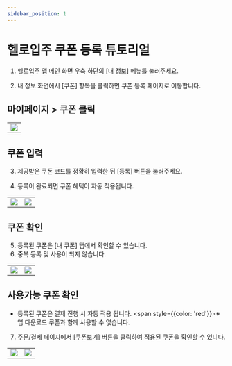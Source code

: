 ```yaml
---
sidebar_position: 1
---
```


#  헬로입주 쿠폰 등록 튜토리얼

1. 헬로입주 앱 메인 화면 우측 하단의 [내 정보] 메뉴를 눌러주세요.
   
2. 내 정보 화면에서 [쿠폰] 항목을 클릭하면 쿠폰 등록 페이지로 이동합니다.



## 마이페이지 > 쿠폰 클릭
<table>
    <tr>
        <td>
            <img
            src={require('./img/c_home.jpeg').default}
            className='docsImage'
            />
        </td>
    </tr>
</table>


## 쿠폰 입력
3. 제공받은 쿠폰 코드를 정확히 입력한 뒤 [등록] 버튼을 눌러주세요.
   
4. 등록이 완료되면 쿠폰 혜택이 자동 적용됩니다.

<table>
    <tr>
        <td>
            <img
            src={require('./img/c_input.png').default}
            className='docsImage'
            />
        </td>
    <td>
            <img
            src={require('./img/c_input_fill.png').default}
            className='docsImage'
            />
        </td>
    </tr>
</table>

## 쿠폰 확인

5. 등록된 쿠폰은 [내 쿠폰] 탭에서 확인할 수 있습니다.
6. 중복 등록 및 사용이 되지 않습니다.

<table>
    <tr>
        <td>
            <img
            src={require('./img/c_result.png').default}
            className='docsImage'
            />
        </td>
        <td>
            <img
            src={require('./img/c_invalid.png').default}
            className='docsImage'
            />
        </td>
    </tr>
</table>


## 사용가능 쿠폰 확인
- 등록된 쿠폰은 결제 진행 시 자동 적용 됩니다. 
<span style={{color: 'red'}}>※ 앱 다운로드 쿠폰과 함께 사용할 수 없습니다.</span>

7. 주문/결제 페이지에서 [쿠폰보기] 버튼을 클릭하여 적용된 쿠폰을 확인할 수 있니다.

<table>
    <tr>
        <td>
            <img
            src={require('./img/c_order.png').default}
            className='docsImage'
            />
        </td>
        <td>
            <img
            src={require('./img/c_order_partner.png').default}
            className='docsImage'
            />
        </td>
    </tr>
</table>


